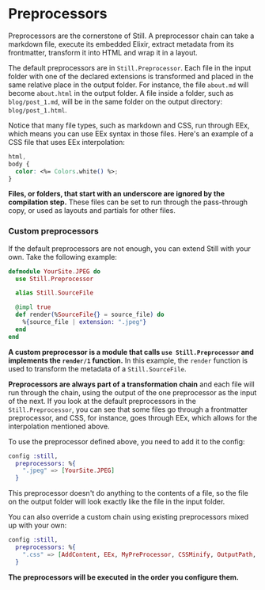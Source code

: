 # Preprocessors

Preprocessors are the cornerstone of Still. A preprocessor chain can take a markdown file, execute its embedded Elixir, extract metadata from its frontmatter, transform it into HTML and wrap it in a layout.

The default preprocessors are in `Still.Preprocessor`. Each file in the input folder with one of the declared extensions is transformed and placed in the same relative place in the output folder. For instance, the file `about.md` will become `about.html` in the output folder. A file inside a folder, such as `blog/post_1.md`, will be in the same folder on the output directory: `blog/post_1.html`.

Notice that many file types, such as markdown and CSS, run through EEx, which means you can use EEx syntax in those files. Here's an example of a CSS file that uses EEx interpolation:

```css
html,
body {
  color: <%= Colors.white() %>;
}
```

**Files, or folders, that start with an underscore are ignored by the compilation step.** These files can be set to run through the pass-through copy, or used as layouts and partials for other files.

### Custom preprocessors

If the default preprocessors are not enough, you can extend Still with your own. Take the following example:

```elixir
defmodule YourSite.JPEG do
  use Still.Preprocessor

  alias Still.SourceFile

  @impl true
  def render(%SourceFile{} = source_file) do
    %{source_file | extension: ".jpeg"}
  end
end
```

**A custom preprocessor is a module that calls `use Still.Preprocessor` and implements the `render/1` function.** In this example, the `render` function is used to transform the metadata of a `Still.SourceFile`.

**Preprocessors are always part of a transformation chain** and each file will run through the chain, using the output of the one preprocessor as the input of the next.
If you look at the default preprocessors in the `Still.Preprocessor`, you can see that some files go through a frontmatter preprocessor, and CSS, for instance, goes through EEx, which allows for the interpolation mentioned above.

To use the preprocessor defined above, you need to add it to the config:

```elixir
config :still,
  preprocessors: %{
    ".jpeg" => [YourSite.JPEG]
  }
```

This preprocessor doesn't do anything to the contents of a file, so the file on the output folder will look exactly like the file in the input folder.

You can also override a custom chain using existing preprocessors mixed up with your own:

```elixir
config :still,
  preprocessors: %{
    ".css" => [AddContent, EEx, MyPreProcessor, CSSMinify, OutputPath, URLFingerprinting, AddLayout, Save]
  }
```

**The preprocessors will be executed in the order you configure them.**
